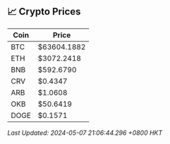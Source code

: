 ## 📈 Crypto Prices

| Coin | Price |
| ---- | ----- |
| BTC | $63604.1882 |
| ETH | $3072.2418 |
| BNB | $592.6790 |
| CRV | $0.4347 |
| ARB | $1.0608 |
| OKB | $50.6419 |
| DOGE | $0.1571 |

_Last Updated: 2024-05-07 21:06:44.296 +0800 HKT_